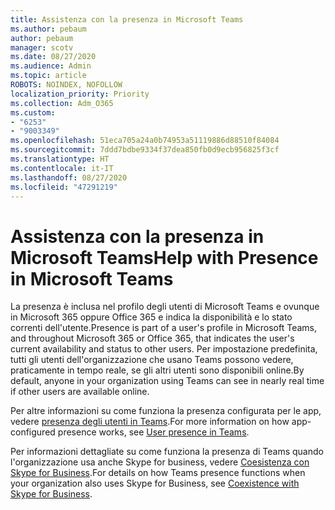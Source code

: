 ```yaml
---
title: Assistenza con la presenza in Microsoft Teams
ms.author: pebaum
author: pebaum
manager: scotv
ms.date: 08/27/2020
ms.audience: Admin
ms.topic: article
ROBOTS: NOINDEX, NOFOLLOW
localization_priority: Priority
ms.collection: Adm_O365
ms.custom:
- "6253"
- "9003349"
ms.openlocfilehash: 51eca705a24a0b74953a51119886d88510f84084
ms.sourcegitcommit: 7ddd7bdbe9334f37dea850fb0d9ecb956825f3cf
ms.translationtype: HT
ms.contentlocale: it-IT
ms.lasthandoff: 08/27/2020
ms.locfileid: "47291219"
---
```

# <a name="help-with-presence-in-microsoft-teams"></a><span data-ttu-id="11964-102">Assistenza con la presenza in Microsoft Teams</span><span class="sxs-lookup"><span data-stu-id="11964-102">Help with Presence in Microsoft Teams</span></span>

<span data-ttu-id="11964-103">La presenza è inclusa nel profilo degli utenti di Microsoft Teams e ovunque in Microsoft 365 oppure Office 365 e indica la disponibilità e lo stato correnti dell'utente.</span><span class="sxs-lookup"><span data-stu-id="11964-103">Presence is part of a user's profile in Microsoft Teams, and throughout Microsoft 365 or Office 365, that indicates the user's current availability and status to other users.</span></span> <span data-ttu-id="11964-104">Per impostazione predefinita, tutti gli utenti dell'organizzazione che usano Teams possono vedere, praticamente in tempo reale, se gli altri utenti sono disponibili online.</span><span class="sxs-lookup"><span data-stu-id="11964-104">By default, anyone in your organization using Teams can see in nearly real time if other users are available online.</span></span>

<span data-ttu-id="11964-105">Per altre informazioni su come funziona la presenza configurata per le app, vedere [presenza degli utenti in Teams](https://docs.microsoft.com/microsoftteams/presence-admins).</span><span class="sxs-lookup"><span data-stu-id="11964-105">For more information on how app-configured presence works, see [User presence in Teams](https://docs.microsoft.com/microsoftteams/presence-admins).</span></span>

<span data-ttu-id="11964-106">Per informazioni dettagliate su come funziona la presenza di Teams quando l'organizzazione usa anche Skype for business, vedere [Coesistenza con Skype for Business](https://docs.microsoft.com/microsoftteams/coexistence-chat-calls-presence#presence).</span><span class="sxs-lookup"><span data-stu-id="11964-106">For details on how Teams presence functions when your organization also uses Skype for Business, see [Coexistence with Skype for Business](https://docs.microsoft.com/microsoftteams/coexistence-chat-calls-presence#presence).</span></span>
